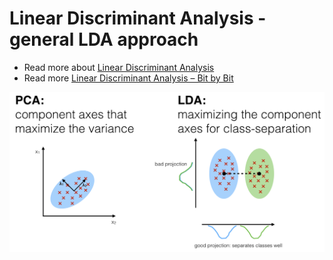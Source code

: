 # Linear Discriminant Analysis - general LDA approach
- Read more about [Linear Discriminant Analysis](https://en.wikipedia.org/wiki/Linear_discriminant_analysis)
- Read more [Linear Discriminant Analysis – Bit by Bit](https://sebastianraschka.com/Articles/2014_python_lda.html)

![Show 16 image](lda_1.png)